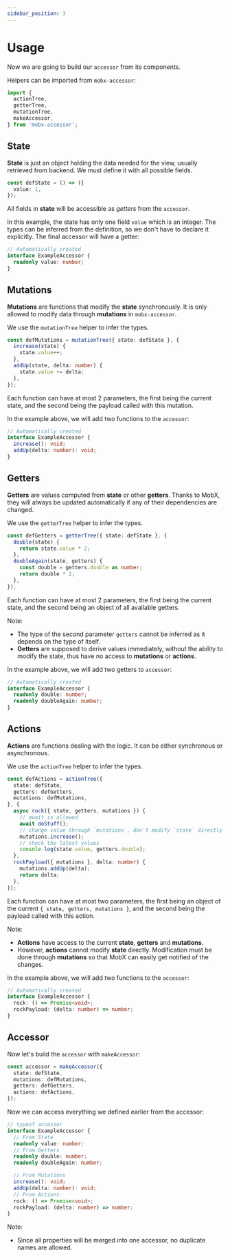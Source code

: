 ```yaml
---
sidebar_position: 3
---
```


# Usage

Now we are going to build our `accessor` from its components.

Helpers can be imported from `mobx-accessor`:

```ts
import {
  actionTree,
  getterTree,
  mutationTree,
  makeAccessor,
} from 'mobx-accessor';
```

## State

**State** is just an object holding the data needed for the view, usually retrieved from backend. We must define it with all possible fields.

```ts
const defState = () => ({
  value: 1,
});
```

All fields in **state** will be accessible as *getters* from the `accessor`.

In this example, the state has only one field `value` which is an integer. The types can be inferred from the definition, so we don't have to declare it explicitly. The final accessor will have a getter:

```ts
// Automatically created
interface ExampleAccessor {
  readonly value: number;
}
```

## Mutations

**Mutations** are functions that modify the **state** synchronously. It is only allowed to modify data through **mutations** in `mobx-accessor`.

We use the `mutationTree` helper to infer the types.

```ts
const defMutations = mutationTree({ state: defState }, {
  increase(state) {
    state.value++;
  },
  addUp(state, delta: number) {
    state.value += delta;
  },
});
```

Each function can have at most 2 parameters, the first being the current state, and the second being the payload called with this mutation.

In the example above, we will add two functions to the `accessor`:

```ts
// Automatically created
interface ExampleAccessor {
  increase(): void;
  addUp(delta: number): void;
}
```

## Getters

**Getters** are values computed from **state** or other **getters**. Thanks to MobX, they will always be updated automatically if any of their dependencies are changed.

We use the `getterTree` helper to infer the types.

```ts
const defGetters = getterTree({ state: defState }, {
  double(state) {
    return state.value * 2;
  },
  doubleAgain(state, getters) {
    const double = getters.double as number;
    return double * 2;
  },
});
```

Each function can have at most 2 parameters, the first being the current state, and the second being an object of all available getters.

Note:
- The type of the second parameter `getters` cannot be inferred as it depends on the type of itself.
- **Getters** are supposed to derive values immediately, without the ability to modify the state, thus have no access to **mutations** or **actions**.

In the example above, we will add two getters to `accessor`:

```ts
// Automatically created
interface ExampleAccessor {
  readonly double: number;
  readonly doubleAgain: number;
}
```

## Actions

**Actions** are functions dealing with the logic. It can be either synchronous or asynchronous.

We use the `actionTree` helper to infer the types.

```ts
const defActions = actionTree({
  state: defState,
  getters: defGetters,
  mutations: defMutations,
}, {
  async rock({ state, getters, mutations }) {
    // await is allowed
    await doStuff();
    // change value through `mutations`, don't modify `state` directly
    mutations.increase();
    // check the latest values
    console.log(state.value, getters.double);
  },
  rockPayload({ mutations }, delta: number) {
    mutations.addUp(delta);
    return delta;
  },
});
```

Each function can have at most two parameters, the first being an object of the current `{ state, getters, mutations }`, and the second being the payload called with this action.

Note:
- **Actions** have access to the current **state**, **getters** and **mutations**.
- However, **actions** cannot modify **state** directly. Modification must be done through **mutations** so that MobX can easily get notified of the changes.

In the example above, we will add two functions to the `accessor`:

```ts
// Automatically created
interface ExampleAccessor {
  rock: () => Promise<void>;
  rockPayload: (delta: number) => number;
}
```

## Accessor

Now let's build the `accessor` with `makeAccessor`:

```ts
const accessor = makeAccessor({
  state: defState,
  mutations: defMutations,
  getters: defGetters,
  actions: defActions,
});
```

Now we can access everything we defined earlier from the accessor:

```ts
// typeof accessor
interface ExampleAccessor {
  // From State
  readonly value: number;
  // From Getters
  readonly double: number;
  readonly doubleAgain: number;

  // From Mutations
  increase(): void;
  addUp(delta: number): void;
  // From Actions
  rock: () => Promise<void>;
  rockPayload: (delta: number) => number;
}
```

Note:
- Since all properties will be merged into one accessor, no duplicate names are allowed.
